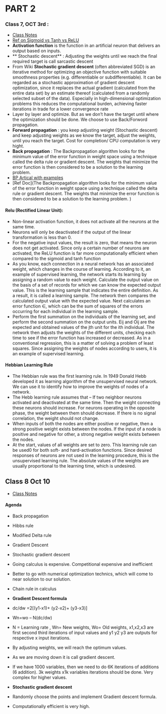 # PART 2

### Class 7, OCT 3rd :
- [Class Notes](https://14653191105202215679.googlegroups.com/attach/a31bc8f5c9940/Class7Notes_ANN_priyanka.pdf?part=0.1&view=1&vt=ANaJVrHbx1R-wVnEImTOm3__QP_CNhyoT7csIhY35cgn8bpzSWwjxQSBi78p8RCYcutpBr3fLnatK4JgxOIzlOgZww1uavEVprKqrTkesH9VD9lNJeCLDTE)
- [Ref on Sigmoid vs  Tanh vs ReLU](https://machinelearningmastery.com/rectified-linear-activation-function-for-deep-learning-neural-networks/)
-	**Activation function** is the function in an artificial neuron that delivers an output based on inputs.
-	** Stochastic descent** : Adjusting the weights until we reach the final required target is call sarcastic descent 
-	From Wiki **Stochastic gradient descent** (often abbreviated SGD) is an iterative method for optimizing an objective function with suitable smoothness properties (e.g. differentiable or subdifferentiable). It can be regarded as a stochastic approximation of gradient descent optimization, since it replaces the actual gradient (calculated from the entire data set) by an estimate thereof (calculated from a randomly selected subset of the data). Especially in high-dimensional optimization problems this reduces the computational burden, achieving faster iterations in trade for a lower convergence rate
-	Layer by layer and optimize. But as we don’t have the target until where the optimization should be done. We choose to use Back/Forword propagation.
-	**Forward propagation** : you keep adjusting weight (Stochastic descent) and keep adjusting weights as we know the target, adjust the weights, until you reach the target. Cost for completion/ CPU computation is very hight.
-	**Back propagation** : The Backpropagation algorithm looks for the minimum value of the error function in weight space using a technique called the delta rule or gradient descent. The weights that minimize the error function is then considered to be a solution to the learning problem. 
- [BP Artical with examples](https://www.edureka.co/blog/backpropagation/)
- [Ref Doc](The Backpropagation algorithm looks for the minimum value of the error function in weight space using a technique called the delta rule or gradient descent. The weights that minimize the error function is then considered to be a solution to the learning problem. )

#### Relu (Rectified Linear Unit): 
- Non-linear activation function,  it does not activate all the neurons at the same time.
- Neurons will only be deactivated if the output of the linear transformation is less than 0.
- For the negative input values, the result is zero, that means the neuron does not get activated. Since only a certain number of neurons are activated, the ReLU function is far more computationally efficient when compared to the sigmoid and tanh function
- As you know, each connection in a neural network has an associated weight, which changes in the course of learning. According to it, an example of supervised learning, the network starts its learning by assigning a random value to each weight. Calculate the output value on the basis of a set of records for which we can know the expected output value. This is the learning sample that indicates the entire definition. As a result, it is called a learning sample. The network then compares the calculated output value with the expected value. Next calculates an error function ∈, which can be the sum of squares of the errors occurring for each individual in the learning sample.
- Perform the first summation on the individuals of the learning set, and perform the second summation on the output units. Eij and Oij are the expected and obtained values of the jth unit for the ith individual. The network then adjusts the weights of the different units, checking each time to see if the error function has increased or decreased. As in a conventional regression, this is a matter of solving a problem of least squares. Since assigning the weights of nodes according to users, it is an example of supervised learning.

#### Hebbian Learning Rule
- The Hebbian rule was the first learning rule. In 1949 Donald Hebb developed it as learning algorithm of the unsupervised neural network. We can use it to identify how to improve the weights of nodes of a network.
- The Hebb learning rule assumes that – If two neighbor neurons activated and deactivated at the same time. Then the weight connecting these neurons should increase. For neurons operating in the opposite phase, the weight between them should decrease. If there is no signal correlation, the weight should not change.
- When inputs of both the nodes are either positive or negative, then a strong positive weight exists between the nodes. If the input of a node is positive and negative for other, a strong negative weight exists between the nodes.
- At the start, values of all weights are set to zero. This learning rule can be used0 for both soft- and hard-activation functions. Since desired responses of neurons are not used in the learning procedure, this is the unsupervised learning rule. The absolute values of the weights are usually proportional to the learning time, which is undesired.

## Class 8 Oct 10
-	[Class Notes](https://14653191105202215679.googlegroups.com/attach/78edc9260b6be/Class8_notes_SGD_ShruthiM.pdf?part=0.1&view=1&vt=ANaJVrFHdeY9VPjDh4wu5JXU8RwM17WqGdObiNN61PS0tF6E5kqENtqmsHgxgW88hzaI61uoK94abydlkOMW78-z1W_cSTvPwH3ykFT9gkZYUuyGkKaWkN4)
#### Agenda
-	Back propagation 
-	Hibbs rule
-	Modified Delta rule
-	Gradient Descent
-	Stochastic gradient descent

-	Going calculus is expensive. Competitional expensive and inefficient 
-	Better to go with numerical optimization technics, which will come to near solution to our solution.  
-	Chain rule in calculus
-	**Gradient Descent formula**
-	dc/dw =2[(y1-x1)+ (y2-x2)+ (y3-x3)] 
-	Wn=wo – N(dc/dw) 
-	N = Learning rate , Wn= New weights, Wo= Old weights, x1,x2,x3 are first second third iterations of input values and y1 y2 y3 are outputs for respective x input iterations. 
-	By adjusting weights, we will reach the optimum values.
-	As we are moving down it is call gradient descent.
-	If we have 1000 variables, then we need to do 6K iterations of additions (6 addition). 3k weights x1k variables iterations should be done. Very complex for higher values. 
-	**Stochastic gradient descent**
-	Randomly choose the points and implement Gradient descent formula.
-	Computationally efficient is very high.
